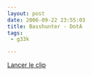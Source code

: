 ```yaml
---
layout: post
date: 2006-09-22 23:55:03
title: Basshunter - DotA
tags:
 - g33k

---
```


[Lancer le clip](http://www.lelombrik.net/templates/models/flvplayer.swf?file=http://media.lelombrik.net/basshunter-dota-lelombrik.flv&autoStart=true)
